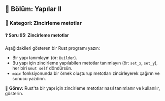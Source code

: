 ## 📘 Bölüm: Yapılar II  
### 🔹 Kategori: Zincirleme metotlar  
#### ❓ Soru 95: Zincirleme metotlar

Aşağıdakileri gösteren bir Rust programı yazın:

- Bir yapı tanımlayın (ör: `Builder`).
- Bu yapı için zincirleme yapılabilen metotlar tanımlayın (ör: `set_x`, `set_y`), her biri `&mut self` döndürsün.
- `main` fonksiyonunda bir örnek oluşturup metotları zincirleyerek çağırın ve sonucu yazdırın.

🔧 **Görev:** Rust'ta bir yapı için zincirleme metotlar nasıl tanımlanır ve kullanılır, gösterin.
